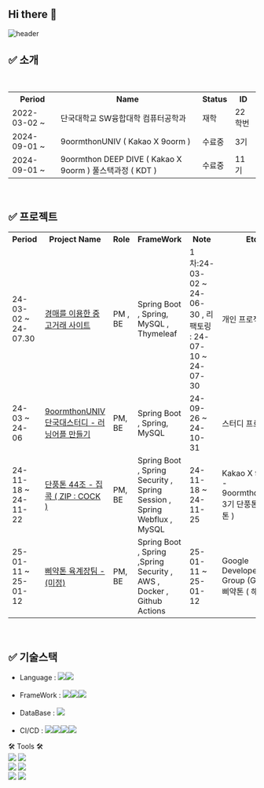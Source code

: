 ## Hi there 👋
![header](https://capsule-render.vercel.app/api?type=waving&color=0:FFC1C1,100:FFB6B6&height=200&section=footer&text=Juice's_GitHub📡&fontSize=60&fontAlignY=50&textBg=false&fontColor=FBEFEF&animation=scaleIn)


## :white_check_mark: 소개
<div align="center"><br>
<table>
  <tr>
    <th>Period</th>
    <th>Name</th>
    <th>Status</th>
    <th>ID</th>
  </tr>
  <tr>
    <td>2022-03-02 ~ </td>
    <td>단국대학교 SW융합대학 컴퓨터공학과 </td>
    <td>재학</td>
    <td>22학번</td>
  </tr>
  <tr>
    <td>2024-09-01 ~</td>
    <td>9oormthonUNIV ( Kakao X 9oorm ) </td>
    <td>수료중</td></td>
    <td>3기</td>
  </tr>
  <tr>
    <td>2024-09-01 ~</td>
    <td>9oormthon DEEP DIVE ( Kakao X 9oorm ) 풀스택과정 ( KDT )</td>
    <td>수료중</td></td>
    <td>11기</td>
  </tr>

</table>
</div>
<br>

## :white_check_mark: 프로젝트
<div align="center">
<table>
  <tr>
    <th>Period</th>
    <th>Project Name</th>
    <th>Role</th>
    <th>FrameWork</th>
    <th>Note</th>
    <th>Etc</th>
    <th>Status</th>
  </tr>
  <tr>
    <td>24-03-02 ~ 24-07.30</td>
    <td><a href="https://github.com/KangWooJu/DomProject_Final">경매를 이용한 중고거래 사이트</a></td>
    <td>PM , BE</td>
    <td>Spring Boot , Spring, MySQL , Thymeleaf </td>
    <td>1차:24-03-02 ~ 24-06-30 , 리팩토링 : 24-07-10 ~ 24-07-30</td>
    <td>개인 프로젝트</td>
    <td>완료</td>
   
  </tr>
  <tr>
    <td>24-03 ~ 24-06</td>
    <td><a href="https://github.com/9oormthonDKU">9oormthonUNIV 단국대스터디 - 러닝어플 만들기</a></td>
    <td>PM, BE</td>
    <td>Spring Boot , Spring, MySQL </td>
    <td>24-09-26 ~ 24-10-31</td>
    <td>스터디 프로젝트</td>
    <td>완료</td>
  </tr>
   <tr>
    <td>24-11-18 ~ 24-11-22</td>
    <td><a href="https://github.com/KangWooJu/2024_DANPOONG_TEAM_44_BE">단풍톤 44조 - 집콕 ( ZIP : COCK )</a></td>
    <td>PM, BE</td>
    <td>Spring Boot , Spring Security , Spring Session , Spring Webflux , MySQL</td>
    <td>24-11-18 ~ 24-11-25</td>
    <td>Kakao X 9oorm - 9oormthonUNIV 3기 단풍톤 ( 해커톤 ) </td>
    <td>완료</td>
  </tr>
  <tr>
    <td>25-01-11 ~ 25-01-12</td>
    <td><a href=""> 삐약톤 육계장팀 - (미정) </a></td>
    <td>PM, BE</td>
    <td>Spring Boot , Spring ,Spring Security , AWS , Docker , Github Actions </td>
    <td>25-01-11 ~ 25-01-12</td>
    <td>Google Developer Group (GDG) - 삐약톤 ( 해커톤 ) </td>
    <td>예정</td>
  </tr>
</table>
</div>
<br>

## :white_check_mark: 기술스택 
- Language : <img src="https://img.shields.io/badge/java-007396?style=flat-square&logo=java&logoColor=white"/><img src="https://img.shields.io/badge/C-A8B9CC?style=flat-square&logo=C&logoColor=white"/>
<br><br>
- FrameWork : <img src="https://img.shields.io/badge/springboot-6DB33F?style=for-the-badge&logo=springboot&logoColor=white"/><img src="https://img.shields.io/badge/spring-6DB33F?style=for-the-badge&logo=spring&logoColor=white"/><img src="https://img.shields.io/badge/springSecurity-6DB33F?style=for-the-badge&logo=springSercurity&logoColor=white"/><br><br>
- DataBase : <img src="https://img.shields.io/badge/mysql-4479A1?style=for-the-badge&logo=mysql&logoColor=white"><br><br>
- CI/CD : <img src="https://img.shields.io/badge/GitHub-181717?style=flat-square&logo=GitHub&logoColor=white"/><img src="https://img.shields.io/badge/Git-F05032?style=flat-square&logo=git&logoColor=white"/><img src="https://img.shields.io/badge/Grafana-FF7F00?style=flat-square&logo=Grafana&logoColor=red"/><img src="https://img.shields.io/badge/Prometheus-FF7F00?style=flat-square&logo=Prometheus&logoColor=white"/>


 🛠 Tools 🛠   
  <img src="https://img.shields.io/badge/Git-F05032?style=flat-square&logo=Git&logoColor=white"/></a>
  <img src="https://img.shields.io/badge/Github-181717?style=flat-square&logo=Github&logoColor=white"/></a>
  <br>
  <img src="https://img.shields.io/badge/VSCode-007ACC?style=flat-square&logo=visualstudiocode&logoColor=white"/></a>
  <img src="https://img.shields.io/badge/intellij-000000?style=flat-square&logo=intellijidea&logoColor=white"/></a>
  <br>
  <img src="https://img.shields.io/badge/Notion-000000?style=flat-square&logo=notion&logoColor=white"/></a>
  <img src="https://img.shields.io/badge/Discord-5865F2?style=flat-square&logo=discord&logoColor=white"/></a>



